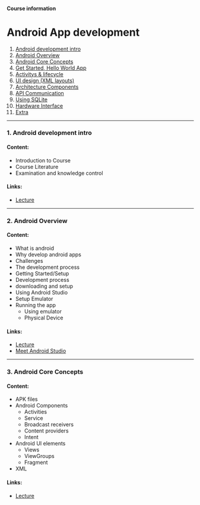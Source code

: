 #### Course information

# Android App development

1. [Android development intro](/courses/android-development/lectures/lecture-android-dev-1-intro.md)
2. [Android Overview](/courses/android-development/lectures/lecture-android-dev-2-overview.md)
3. [Android Core Concepts](/courses/android-dev/lectures/lecture-android-dev-3-core-concepts.md)
4. [Get Started, Hello World App](/courses/android-development/lectures/lecture--.md)
5. [Activitys & lifecycle](/courses/android-development/lectures/lecture--.md)
6. [UI design (XML layouts)](/courses/android-development/lectures/lecture--.md)
7. [Architecture Components](/courses/android-development/lectures/lecture--.md)
8. [API Communication](/courses/android-development/lectures/lecture--.md)
9. [Using SQLite](/courses/android-development/lectures/lecture--.md)
10. [Hardware Interface](/courses/android-development/lectures/lecture--.md)
11. [Extra](/courses/android-development/lectures/lecture--.md)

---

### 1. Android development intro

#### Content:

- Introduction to Course
- Course Literature
- Examination and knowledge control

#### Links:

- [Lecture](/courses/android-dev/lectures/lecture-android-dev-1-intro.md)

---

### 2. Android Overview

#### Content:

- What is android
- Why develop android apps
- Challenges
- The development process
- Getting Started/Setup
- Development process
- downloading and setup
- Using Android Studio
- Setup Emulator
- Running the app
  - Using emulator
  - Physical Device

#### Links:

- [Lecture](/courses/android-dev/lectures/lecture-android-dev-2-overview.md)
- <a href="https://developer.android.com/studio/intro">Meet Android Studio</a>

---

### 3. Android Core Concepts

#### Content:

- APK files
- Android Components
  - Activities
  - Service
  - Broadcast receivers
  - Content providers
  - Intent
- Android UI elements
  - Views
  - ViewGroups
  - Fragment
- XML

#### Links:

- [Lecture](/courses/android-dev/lectures/lecture-android-dev-3-core-concepts.md)
